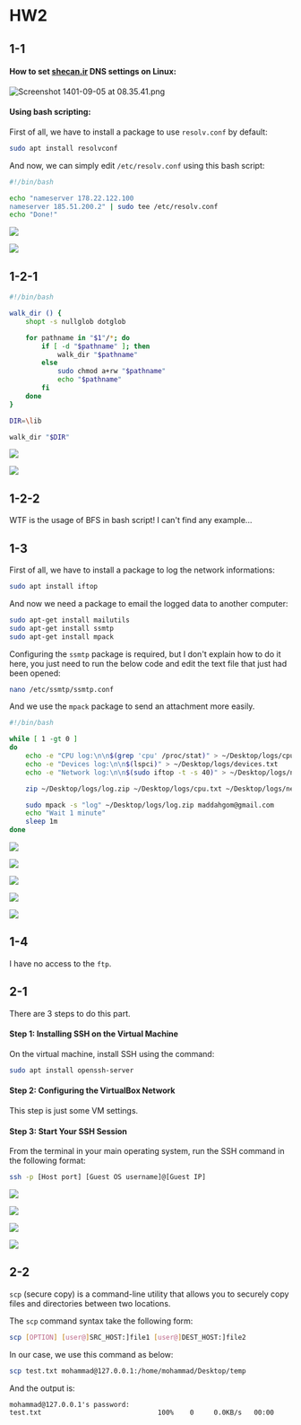 # HW2

## 1-1

#### How to set [shecan.ir](https://shecan.ir) DNS settings on Linux:

![Screenshot 1401-09-05 at 08.35.41.png](/images/Screenshot%201401-09-05%20at%2008.35.41.png)

#### Using bash scripting:

First of all, we have to install a package to use `resolv.conf` by default:

```bash
sudo apt install resolvconf
```

And now, we can simply edit `/etc/resolv.conf` using this bash script:

```bash
#!/bin/bash

echo "nameserver 178.22.122.100
nameserver 185.51.200.2" | sudo tee /etc/resolv.conf
echo "Done!"
```

![](/Users/moghaddam/Documents/GitHub/PythonLab/HW2/images/VirtualBox_Ubuntu2204_26_11_2022_14_55_35.png)

![](/Users/moghaddam/Documents/GitHub/PythonLab/HW2/images/VirtualBox_Ubuntu2204_26_11_2022_14_56_26.png)

## 1-2-1

```bash
#!/bin/bash

walk_dir () {
    shopt -s nullglob dotglob

    for pathname in "$1"/*; do
        if [ -d "$pathname" ]; then
            walk_dir "$pathname"
        else
            sudo chmod a+rw "$pathname"
            echo "$pathname"
        fi
    done
}

DIR=\lib

walk_dir "$DIR"
```

![](/Users/moghaddam/Documents/GitHub/PythonLab/HW2/images/VirtualBox_Ubuntu2204_26_11_2022_14_58_46.png)

![](/Users/moghaddam/Documents/GitHub/PythonLab/HW2/images/VirtualBox_Ubuntu2204_26_11_2022_15_02_31.png)

## 1-2-2

WTF is the usage of BFS in bash script! I can't find any example...

## 1-3

First of all, we have to install a package to log the network informations:

```bash
sudo apt install iftop
```

And now we need a package to email the logged data to another computer:

```bash
sudo apt-get install mailutils
sudo apt-get install ssmtp
sudo apt-get install mpack
```

Configuring the `ssmtp` package is required, but I don't explain how to do it here, you just need to run the below code and edit the text file that just had been opened:

```bash
nano /etc/ssmtp/ssmtp.conf
```

And we use the `mpack` package to send an attachment more easily.

```bash
#!/bin/bash

while [ 1 -gt 0 ]
do
    echo -e "CPU log:\n\n$(grep 'cpu' /proc/stat)" > ~/Desktop/logs/cpu.txt
    echo -e "Devices log:\n\n$(lspci)" > ~/Desktop/logs/devices.txt
    echo -e "Network log:\n\n$(sudo iftop -t -s 40)" > ~/Desktop/logs/network.txt

    zip ~/Desktop/logs/log.zip ~/Desktop/logs/cpu.txt ~/Desktop/logs/network.txt ~/Desktop/logs/devices.txt

    sudo mpack -s "log" ~/Desktop/logs/log.zip maddahgom@gmail.com
    echo "Wait 1 minute"
    sleep 1m
done
```

![](/Users/moghaddam/Documents/GitHub/PythonLab/HW2/images/VirtualBox_Ubuntu2204_26_11_2022_22_35_47.png)

![](/Users/moghaddam/Documents/GitHub/PythonLab/HW2/images/VirtualBox_Ubuntu2204_26_11_2022_22_36_17.png)

![](/Users/moghaddam/Documents/GitHub/PythonLab/HW2/images/VirtualBox_Ubuntu2204_26_11_2022_22_36_24.png)

![](/Users/moghaddam/Documents/GitHub/PythonLab/HW2/images/VirtualBox_Ubuntu2204_26_11_2022_22_36_31.png)

![](/Users/moghaddam/Documents/GitHub/PythonLab/HW2/images/VirtualBox_Ubuntu2204_26_11_2022_22_36_40.png)

## 1-4

I have no access to the `ftp`.

## 2-1

There are 3 steps to do this part.

#### Step 1: Installing SSH on the Virtual Machine

On the virtual machine, install SSH using the command:

```bash
sudo apt install openssh-server
```

#### Step 2: Configuring the VirtualBox Network

This step is just some VM settings.

#### Step 3: Start Your SSH Session

From the terminal in your main operating system, run the SSH command in the following format:

```bash
ssh -p [Host port] [Guest OS username]@[Guest IP]
```

![](/Users/moghaddam/Documents/GitHub/PythonLab/HW2/images/Screenshot%20(9).png)

![](/Users/moghaddam/Documents/GitHub/PythonLab/HW2/images/Screenshot%20(10).png)

![](/Users/moghaddam/Documents/GitHub/PythonLab/HW2/images/Screenshot%20(12).png)

![](/Users/moghaddam/Documents/GitHub/PythonLab/HW2/images/Screenshot%20(13).png)

## 2-2

`scp` (secure copy) is a command-line utility that allows you to securely copy files and directories between two locations.

The `scp` command syntax take the following form:

```bash
scp [OPTION] [user@]SRC_HOST:]file1 [user@]DEST_HOST:]file2
```

In our case, we use this command as below:

```bash
scp test.txt mohammad@127.0.0.1:/home/mohammad/Desktop/temp
```

And the output is:

```
mohammad@127.0.0.1's password:
test.txt                             100%    0     0.0KB/s   00:00
```
